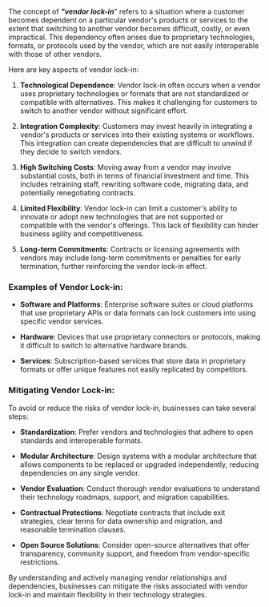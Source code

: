 The concept of **_"vendor lock-in_**" refers to a situation where a customer becomes dependent on a particular vendor's products or services to the extent that switching to another vendor becomes difficult, costly, or even impractical. This dependency often arises due to proprietary technologies, formats, or protocols used by the vendor, which are not easily interoperable with those of other vendors.

Here are key aspects of vendor lock-in:

1. **Technological Dependence**: Vendor lock-in often occurs when a vendor uses proprietary technologies or formats that are not standardized or compatible with alternatives. This makes it challenging for customers to switch to another vendor without significant effort.

2. **Integration Complexity**: Customers may invest heavily in integrating a vendor's products or services into their existing systems or workflows. This integration can create dependencies that are difficult to unwind if they decide to switch vendors.

3. **High Switching Costs**: Moving away from a vendor may involve substantial costs, both in terms of financial investment and time. This includes retraining staff, rewriting software code, migrating data, and potentially renegotiating contracts.

4. **Limited Flexibility**: Vendor lock-in can limit a customer's ability to innovate or adopt new technologies that are not supported or compatible with the vendor's offerings. This lack of flexibility can hinder business agility and competitiveness.

5. **Long-term Commitments**: Contracts or licensing agreements with vendors may include long-term commitments or penalties for early termination, further reinforcing the vendor lock-in effect.

### Examples of Vendor Lock-in:

- **Software and Platforms**: Enterprise software suites or cloud platforms that use proprietary APIs or data formats can lock customers into using specific vendor services.
- **Hardware**: Devices that use proprietary connectors or protocols, making it difficult to switch to alternative hardware brands.

- **Services**: Subscription-based services that store data in proprietary formats or offer unique features not easily replicated by competitors.

### Mitigating Vendor Lock-in:

To avoid or reduce the risks of vendor lock-in, businesses can take several steps:

- **Standardization**: Prefer vendors and technologies that adhere to open standards and interoperable formats.

- **Modular Architecture**: Design systems with a modular architecture that allows components to be replaced or upgraded independently, reducing dependencies on any single vendor.

- **Vendor Evaluation**: Conduct thorough vendor evaluations to understand their technology roadmaps, support, and migration capabilities.

- **Contractual Protections**: Negotiate contracts that include exit strategies, clear terms for data ownership and migration, and reasonable termination clauses.

- **Open Source Solutions**: Consider open-source alternatives that offer transparency, community support, and freedom from vendor-specific restrictions.

By understanding and actively managing vendor relationships and dependencies, businesses can mitigate the risks associated with vendor lock-in and maintain flexibility in their technology strategies.

